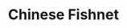 ---
title: Chinese Fishnet
layout: default
description: chinese fishing nets of Kochi.
type: project
order: 4
---